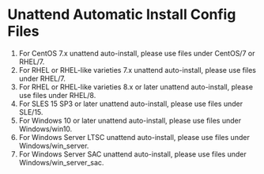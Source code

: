 # Unattend Automatic Install Config Files
1. For CentOS 7.x unattend auto-install, please use files under CentOS/7 or RHEL/7.
2. For RHEL or RHEL-like varieties 7.x unattend auto-install, please use files under RHEL/7.
3. For RHEL or RHEL-like varieties 8.x or later unattend auto-install, please use files under RHEL/8.
4. For SLES 15 SP3 or later unattend auto-install, please use files under SLE/15.
5. For Windows 10 or later unattend auto-install, please use files under Windows/win10.
6. For Windows Server LTSC unattend auto-install, please use files under Windows/win_server.
7. For Windows Server SAC unattend auto-install, please use files under Windows/win_server_sac.
